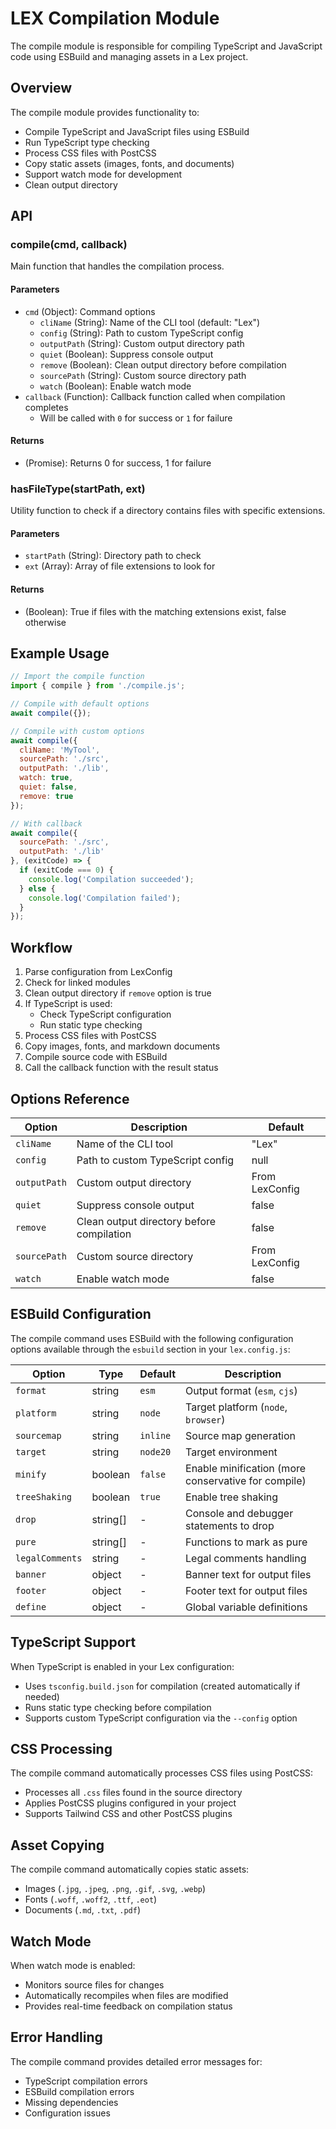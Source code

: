 # LEX Compilation Module

The compile module is responsible for compiling TypeScript and JavaScript code using ESBuild and managing assets in a Lex project.

## Overview

The compile module provides functionality to:

- Compile TypeScript and JavaScript files using ESBuild
- Run TypeScript type checking
- Process CSS files with PostCSS
- Copy static assets (images, fonts, and documents)
- Support watch mode for development
- Clean output directory

## API

### compile(cmd, callback)

Main function that handles the compilation process.

#### Parameters

- `cmd` (Object): Command options
  - `cliName` (String): Name of the CLI tool (default: "Lex")
  - `config` (String): Path to custom TypeScript config
  - `outputPath` (String): Custom output directory path
  - `quiet` (Boolean): Suppress console output
  - `remove` (Boolean): Clean output directory before compilation
  - `sourcePath` (String): Custom source directory path
  - `watch` (Boolean): Enable watch mode
- `callback` (Function): Callback function called when compilation completes
  - Will be called with `0` for success or `1` for failure

#### Returns

- (Promise<number>): Returns 0 for success, 1 for failure

### hasFileType(startPath, ext)

Utility function to check if a directory contains files with specific extensions.

#### Parameters

- `startPath` (String): Directory path to check
- `ext` (Array<String>): Array of file extensions to look for

#### Returns

- (Boolean): True if files with the matching extensions exist, false otherwise

## Example Usage

```javascript
// Import the compile function
import { compile } from './compile.js';

// Compile with default options
await compile({});

// Compile with custom options
await compile({
  cliName: 'MyTool',
  sourcePath: './src',
  outputPath: './lib',
  watch: true,
  quiet: false,
  remove: true
});

// With callback
await compile({
  sourcePath: './src',
  outputPath: './lib'
}, (exitCode) => {
  if (exitCode === 0) {
    console.log('Compilation succeeded');
  } else {
    console.log('Compilation failed');
  }
});
```

## Workflow

1. Parse configuration from LexConfig
2. Check for linked modules
3. Clean output directory if `remove` option is true
4. If TypeScript is used:
   - Check TypeScript configuration
   - Run static type checking
5. Process CSS files with PostCSS
6. Copy images, fonts, and markdown documents
7. Compile source code with ESBuild
8. Call the callback function with the result status

## Options Reference

| Option | Description | Default |
|--------|-------------|---------|
| `cliName` | Name of the CLI tool | "Lex" |
| `config` | Path to custom TypeScript config | null |
| `outputPath` | Custom output directory | From LexConfig |
| `quiet` | Suppress console output | false |
| `remove` | Clean output directory before compilation | false |
| `sourcePath` | Custom source directory | From LexConfig |
| `watch` | Enable watch mode | false |

## ESBuild Configuration

The compile command uses ESBuild with the following configuration options available through the `esbuild` section in your `lex.config.js`:

| Option | Type | Default | Description |
|--------|------|---------|-------------|
| `format` | string | `esm` | Output format (`esm`, `cjs`) |
| `platform` | string | `node` | Target platform (`node`, `browser`) |
| `sourcemap` | string | `inline` | Source map generation |
| `target` | string | `node20` | Target environment |
| `minify` | boolean | `false` | Enable minification (more conservative for compile) |
| `treeShaking` | boolean | `true` | Enable tree shaking |
| `drop` | string[] | - | Console and debugger statements to drop |
| `pure` | string[] | - | Functions to mark as pure |
| `legalComments` | string | - | Legal comments handling |
| `banner` | object | - | Banner text for output files |
| `footer` | object | - | Footer text for output files |
| `define` | object | - | Global variable definitions |

## TypeScript Support

When TypeScript is enabled in your Lex configuration:

- Uses `tsconfig.build.json` for compilation (created automatically if needed)
- Runs static type checking before compilation
- Supports custom TypeScript configuration via the `--config` option

## CSS Processing

The compile command automatically processes CSS files using PostCSS:

- Processes all `.css` files found in the source directory
- Applies PostCSS plugins configured in your project
- Supports Tailwind CSS and other PostCSS plugins

## Asset Copying

The compile command automatically copies static assets:

- Images (`.jpg`, `.jpeg`, `.png`, `.gif`, `.svg`, `.webp`)
- Fonts (`.woff`, `.woff2`, `.ttf`, `.eot`)
- Documents (`.md`, `.txt`, `.pdf`)

## Watch Mode

When watch mode is enabled:

- Monitors source files for changes
- Automatically recompiles when files are modified
- Provides real-time feedback on compilation status

## Error Handling

The compile command provides detailed error messages for:

- TypeScript compilation errors
- ESBuild compilation errors
- Missing dependencies
- Configuration issues
